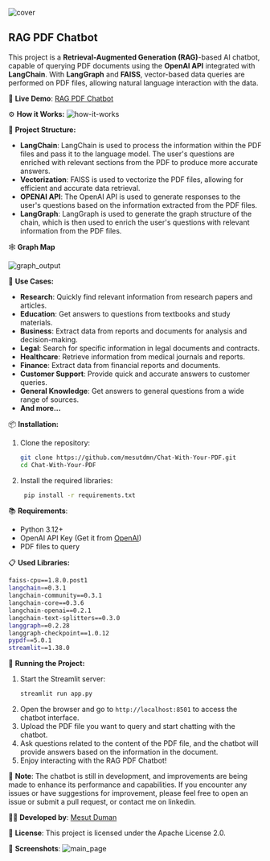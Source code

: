 
![cover](https://github.com/user-attachments/assets/6b66d12b-b3b6-4ffa-9ac3-8d31fec295e5)

## RAG PDF Chatbot

This project is a **Retrieval-Augmented Generation (RAG)**-based AI chatbot, capable of querying PDF documents using the **OpenAI API** integrated with **LangChain**. With **LangGraph** and **FAISS**, vector-based data queries are performed on PDF files, allowing natural language interaction with the data.

🤖 **Live Demo**: [RAG PDF Chatbot](https://rag-chat-pdf.streamlit.app/)

⚙️ **How it Works:**
![how-it-works](https://github.com/user-attachments/assets/c5a11c23-f9d8-4d96-a4e3-d8f49d6d77c7)


📂 **Project Structure:**
- **LangChain**: LangChain is used to process the information within the PDF files and pass it to the language model. The user's questions are enriched with relevant sections from the PDF to produce more accurate answers.
- **Vectorization**: FAISS is used to vectorize the PDF files, allowing for efficient and accurate data retrieval.
- **OPENAI API**: The OpenAI API is used to generate responses to the user's questions based on the information extracted from the PDF files.
- **LangGraph**: LangGraph is used to generate the graph structure of the chain, which is then used to enrich the user's questions with relevant information from the PDF files.

🕸️ **Graph Map**

![graph_output](https://github.com/user-attachments/assets/0fea4277-414d-40c0-a9e3-0cbc0416a0e9)

🎯 **Use Cases:**
- **Research**: Quickly find relevant information from research papers and articles.
- **Education**: Get answers to questions from textbooks and study materials.
- **Business**: Extract data from reports and documents for analysis and decision-making.
- **Legal**: Search for specific information in legal documents and contracts.
- **Healthcare**: Retrieve information from medical journals and reports.
- **Finance**: Extract data from financial reports and documents.
- **Customer Support**: Provide quick and accurate answers to customer queries.
- **General Knowledge**: Get answers to general questions from a wide range of sources.
- **And more...**

📦 **Installation:**
1. Clone the repository:
   ```bash
   git clone https://github.com/mesutdmn/Chat-With-Your-PDF.git
   cd Chat-With-Your-PDF
   ```
2. Install the required libraries:
   ```bash
    pip install -r requirements.txt
    ```
📚 **Requirements**:
- Python 3.12+
- OpenAI API Key (Get it from [OpenAI](https://platform.openai.com/))
- PDF files to query

📋 **Used Libraries:**
```bash
faiss-cpu==1.8.0.post1
langchain==0.3.1
langchain-community==0.3.1
langchain-core==0.3.6
langchain-openai==0.2.1
langchain-text-splitters==0.3.0
langgraph==0.2.28
langgraph-checkpoint==1.0.12
pypdf==5.0.1
streamlit==1.38.0
```
🚀 **Running the Project:**
1. Start the Streamlit server:
   ```bash
   streamlit run app.py
   ```
2. Open the browser and go to `http://localhost:8501` to access the chatbot interface.
3. Upload the PDF file you want to query and start chatting with the chatbot.
4. Ask questions related to the content of the PDF file, and the chatbot will provide answers based on the information in the document.
5. Enjoy interacting with the RAG PDF Chatbot!

📝 **Note**: The chatbot is still in development, and improvements are being made to enhance its performance and capabilities. If you encounter any issues or have suggestions for improvement, please feel free to open an issue or submit a pull request, or contact me on linkedin.

👨‍💻 **Developed by**: [Mesut Duman](https://www.linkedin.com/in/mesut-duman/)

📄 **License**: This project is licensed under the Apache License 2.0.

🌟 **Screenshots**:
![main_page](https://github.com/user-attachments/assets/5f71b385-d3a9-42c2-a89e-92c28d594bdf)
